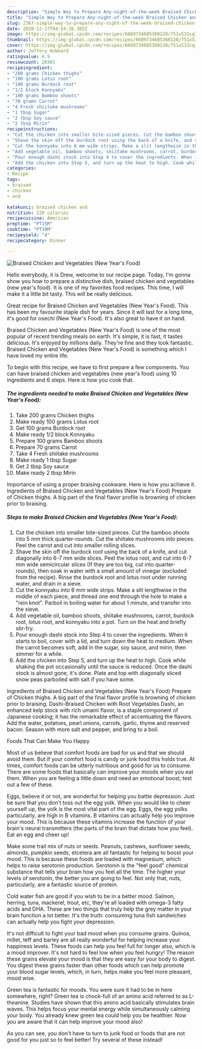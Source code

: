 ```yaml
---
description: "Simple Way to Prepare Any-night-of-the-week Braised Chicken and Vegetables (New Year&amp;#39;s Food)"
title: "Simple Way to Prepare Any-night-of-the-week Braised Chicken and Vegetables (New Year&amp;#39;s Food)"
slug: 2367-simple-way-to-prepare-any-night-of-the-week-braised-chicken-and-vegetables-new-year-and-39-s-food
date: 2020-12-17T04:54:26.365Z
image: https://img-global.cpcdn.com/recipes/6689734685360128/751x532cq70/braised-chicken-and-vegetables-new-years-food-recipe-main-photo.jpg
thumbnail: https://img-global.cpcdn.com/recipes/6689734685360128/751x532cq70/braised-chicken-and-vegetables-new-years-food-recipe-main-photo.jpg
cover: https://img-global.cpcdn.com/recipes/6689734685360128/751x532cq70/braised-chicken-and-vegetables-new-years-food-recipe-main-photo.jpg
author: Jeffery Hubbard
ratingvalue: 4.9
reviewcount: 20301
recipeingredient:
- "200 grams Chicken thighs"
- "100 grams Lotus root"
- "100 grams Burdock root"
- "1/2 block Konnyaku"
- "100 grams Bamboo shoots"
- "70 grams Carrot"
- "4 Fresh shiitake mushrooms"
- "1 tbsp Sugar"
- "2 tbsp Soy sauce"
- "2 tbsp Mirin"
recipeinstructions:
- "Cut the chicken into smaller bite-sized pieces. Cut the bamboo shoots into 5 mm thick quarter-rounds. Cut the shiitake mushrooms into pieces. Peel the carrot and cut into smaller rolling slices."
- "Shave the skin off the burdock root using the back of a knife, and cut diagonally into 6-7 mm wide slices. Peel the lotus root, and cut into 6-7 mm wide semicircular slices (If they are too big, cut into quarter-rounds), then soak in water with a small amount of vinegar (excluded from the recipe). Rinse the burdock root and lotus root under running water, and drain in a sieve."
- "Cut the konnyaku into 6 mm wide strips. Make a slit lengthwise in the middle of each piece, and thread one end through the hole to make a &#34;rein knot&#34;. Parboil in boiling water for about 1 minute, and transfer into the sieve."
- "Add vegetable oil, bamboo shoots, shiitake mushrooms, carrot, burdock root, lotus root, and konnyaku into a pot. Turn on the heat and briefly stir-fry."
- "Pour enough dashi stock into Step 4 to cover the ingredients. When it starts to boil, cover with a lid, and turn down the heat to medium. When the carrot becomes soft, add in the sugar, soy sauce, and mirin, then simmer for a while."
- "Add the chicken into Step 5, and turn up the heat to high. Cook while shaking the pot occasionally until the sauce is reduced. Once the dashi stock is almost gone, it&#39;s done. Plate and top with diagonally sliced snow peas parboiled with salt if you have some."
categories:
- Recipe
tags:
- braised
- chicken
- and

katakunci: braised chicken and 
nutrition: 220 calories
recipecuisine: American
preptime: "PT15M"
cooktime: "PT39M"
recipeyield: "4"
recipecategory: Dinner

---
```



![Braised Chicken and Vegetables (New Year&#39;s Food)](https://img-global.cpcdn.com/recipes/6689734685360128/751x532cq70/braised-chicken-and-vegetables-new-years-food-recipe-main-photo.jpg)

Hello everybody, it is Drew, welcome to our recipe page. Today, I'm gonna show you how to prepare a distinctive dish, braised chicken and vegetables (new year&#39;s food). It is one of my favorites food recipes. This time, I will make it a little bit tasty. This will be really delicious.

Great recipe for Braised Chicken and Vegetables (New Year&#39;s Food). This has been my favourite staple dish for years. Since it will last for a long time, it&#39;s good for osechi (New Year&#39;s Food). It&#39;s also great to have it on hand.

Braised Chicken and Vegetables (New Year&#39;s Food) is one of the most popular of recent trending meals on earth. It's simple, it is fast, it tastes delicious. It's enjoyed by millions daily. They're fine and they look fantastic. Braised Chicken and Vegetables (New Year&#39;s Food) is something which I have loved my entire life.


To begin with this recipe, we have to first prepare a few components. You can have braised chicken and vegetables (new year&#39;s food) using 10 ingredients and 6 steps. Here is how you cook that.

<!--inarticleads1-->

##### The ingredients needed to make Braised Chicken and Vegetables (New Year&#39;s Food):

1. Take 200 grams Chicken thighs
1. Make ready 100 grams Lotus root
1. Get 100 grams Burdock root
1. Make ready 1/2 block Konnyaku
1. Prepare 100 grams Bamboo shoots
1. Prepare 70 grams Carrot
1. Take 4 Fresh shiitake mushrooms
1. Make ready 1 tbsp Sugar
1. Get 2 tbsp Soy sauce
1. Make ready 2 tbsp Mirin


Importance of using a proper braising cookware. Here is how you achieve it. Ingredients of Braised Chicken and Vegetables (New Year&#39;s Food) Prepare of Chicken thighs. A big part of the final flavor profile is browning of chicken prior to braising. 

<!--inarticleads2-->

##### Steps to make Braised Chicken and Vegetables (New Year&#39;s Food):

1. Cut the chicken into smaller bite-sized pieces. Cut the bamboo shoots into 5 mm thick quarter-rounds. Cut the shiitake mushrooms into pieces. Peel the carrot and cut into smaller rolling slices.
1. Shave the skin off the burdock root using the back of a knife, and cut diagonally into 6-7 mm wide slices. Peel the lotus root, and cut into 6-7 mm wide semicircular slices (If they are too big, cut into quarter-rounds), then soak in water with a small amount of vinegar (excluded from the recipe). Rinse the burdock root and lotus root under running water, and drain in a sieve.
1. Cut the konnyaku into 6 mm wide strips. Make a slit lengthwise in the middle of each piece, and thread one end through the hole to make a &#34;rein knot&#34;. Parboil in boiling water for about 1 minute, and transfer into the sieve.
1. Add vegetable oil, bamboo shoots, shiitake mushrooms, carrot, burdock root, lotus root, and konnyaku into a pot. Turn on the heat and briefly stir-fry.
1. Pour enough dashi stock into Step 4 to cover the ingredients. When it starts to boil, cover with a lid, and turn down the heat to medium. When the carrot becomes soft, add in the sugar, soy sauce, and mirin, then simmer for a while.
1. Add the chicken into Step 5, and turn up the heat to high. Cook while shaking the pot occasionally until the sauce is reduced. Once the dashi stock is almost gone, it&#39;s done. Plate and top with diagonally sliced snow peas parboiled with salt if you have some.


Ingredients of Braised Chicken and Vegetables (New Year&#39;s Food) Prepare of Chicken thighs. A big part of the final flavor profile is browning of chicken prior to braising. Dashi-Braised Chicken with Root Vegetables Dashi, an enhanced kelp stock with rich umami flavor, is a staple component of Japanese cooking; it has the remarkable effect of accentuating the flavors. Add the water, potatoes, pearl onions, carrots, garlic, thyme and reserved bacon. Season with more salt and pepper, and bring to a boil. 

Foods That Can Make You Happy


Most of us believe that comfort foods are bad for us and that we should avoid them. But if your comfort food is candy or junk food this holds true. At times, comfort foods can be utterly nutritious and good for us to consume. There are some foods that basically can improve your moods when you eat them. When you are feeling a little down and need an emotional boost, test out a few of these.

Eggs, believe it or not, are wonderful for helping you battle depression. Just be sure that you don't toss out the egg yolk. When you would like to cheer yourself up, the yolk is the most vital part of the egg. Eggs, the egg yolks particularly, are high in B vitamins. B vitamins can actually help you improve your mood. This is because these vitamins increase the function of your brain's neural transmitters (the parts of the brain that dictate how you feel). Eat an egg and cheer up!

Make some trail mix of nuts or seeds. Peanuts, cashews, sunflower seeds, almonds, pumpkin seeds, etcetera are all fantastic for helping to boost your mood. This is because these foods are loaded with magnesium, which helps to raise serotonin production. Serotonin is the "feel good" chemical substance that tells your brain how you feel all the time. The higher your levels of serotonin, the better you are going to feel. Not only that, nuts, particularly, are a fantastic source of protein.

Cold water fish are good if you wish to be in a better mood. Salmon, herring, tuna, mackerel, trout, etc, they're all loaded with omega-3 fatty acids and DHA. These are two things that truly help the grey matter in your brain function a lot better. It's the truth: consuming tuna fish sandwiches can actually help you fight your depression. 

It's not difficult to fight your bad mood when you consume grains. Quinoa, millet, teff and barley are all really wonderful for helping increase your happiness levels. These foods can help you feel full for longer also, which is a mood improver. It's not hard to feel low when you feel hungry! The reason these grains elevate your mood is that they are easy for your body to digest. You digest these grains faster than other foods which can help promote your blood sugar levels, which, in turn, helps make you feel more pleasant, mood wise.

Green tea is fantastic for moods. You were sure it had to be in here somewhere, right? Green tea is chock-full of an amino acid referred to as L-theanine. Studies have shown that this amino acid basically stimulates brain waves. This helps focus your mental energy while simultaneously calming your body. You already knew green tea could help you be healthier. Now you are aware that it can help improve your mood also!

As you can see, you don't have to turn to junk food or foods that are not good for you just so to feel better! Try several of these instead!

